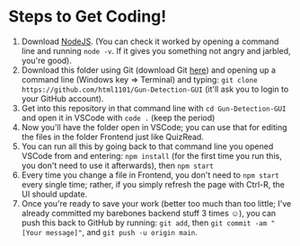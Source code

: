 <h1>Steps to Get Coding!</h1>
<ol>
<li>Download <a href="https://nodejs.org/en/">NodeJS</a>. (You can check it worked by opening a command line and running <code>node -v</code>. If it gives you something not angry and jarbled, you're good).</li>
<li>Download this folder using Git (download Git <a href="https://git-scm.com/downloads">here</a>) and opening up a command line (Windows key => Terminal) and typing: <code>git clone https://github.com/html1101/Gun-Detection-GUI</code> (it'll ask you to login to your GitHub account).</li>
<li>Get into this repository in that command line with <code>cd Gun-Detection-GUI</code> and open it in VSCode with <code>code .</code> (keep the period)</li>
<li>Now you'll have the folder open in VSCode; you can use that for editing the files in the folder Frontend just like QuizRead.</li>
<li>You can run all this by going back to that command line you opened VSCode from and entering: <code>npm install</code> (for the first time you run this, you don't need to use it afterwards), then <code>npm start</code></li>
<li>Every time you change a file in Frontend, you don't need to <code>npm start</code> every single time; rather, if you simply refresh the page with Ctrl-R, the UI should update.</li>
<li>Once you're ready to save your work (better too much than too little; I've already committed my barebones backend stuff 3 times &#9786;), you can push this back to GitHub by running: <code>git add</code>, then <code>git commit -am "[Your message]"</code>, and <code>git push -u origin main</code>.</li>
</ol>